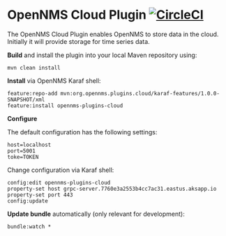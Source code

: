 # OpenNMS Cloud Plugin [![CircleCI](https://circleci.com/gh/OpenNMS/opennms-cloud-plugin.svg?style=svg)](https://circleci.com/gh/OpenNMS/opennms-cloud-plugin)

The OpenNMS Cloud Plugin enables OpenNMS to store data in the cloud.
Initially it will provide storage for time series data.

**Build** and install the plugin into your local Maven repository using:
```
mvn clean install
```

**Install** via OpenNMS Karaf shell:
```
feature:repo-add mvn:org.opennms.plugins.cloud/karaf-features/1.0.0-SNAPSHOT/xml
feature:install opennms-plugins-cloud
```
**Configure**

The default configuration has the following settings:
```
host=localhost
port=5001
toke=TOKEN
```

Change configuration via Karaf shell:
```
config:edit opennms-plugins-cloud
property-set host grpc-server.7760e3a2553b4cc7ac31.eastus.aksapp.io
property-set port 443
config:update
```

**Update bundle** automatically (only relevant for development):
```
bundle:watch *
```
